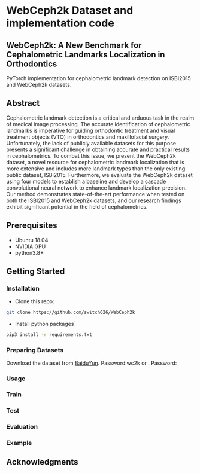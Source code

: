 # WebCeph2k Dataset and implementation code
## WebCeph2k: A New Benchmark for Cephalometric Landmarks Localization in Orthodontics

PyTorch implementation for cephalometric landmark detection on ISBI2015 and WebCeph2k datasets.

## Abstract
Cephalometric landmark detection is a critical and arduous task in the realm of medical image processing. The accurate identification of cephalometric landmarks is imperative for guiding orthodontic treatment and visual treatment objects (VTO) in orthodontics and maxillofacial surgery. Unfortunately, the lack of publicly available datasets for this purpose presents a significant challenge in obtaining accurate and practical results in cephalometrics. To combat this issue, we present the WebCeph2k dataset, a novel resource for cephalometric landmark localization that is more extensive and includes more landmark types than the only existing public dataset, ISBI2015. Furthermore, we evaluate the WebCeph2k dataset using four models to establish a baseline and develop a cascade convolutional neural network to enhance landmark localization precision. Our method demonstrates state-of-the-art performance when tested on both the ISBI2015 and WebCeph2k datasets, and our research findings exhibit significant potential in the field of cephalometrics.

## Prerequisites
- Ubuntu 18.04
- NVIDIA GPU 
- python3.8+

## Getting Started
### Installation

- Clone this repo:
```bash
git clone https://github.com/switch626/WebCeph2k
```

- Install python packages`
```bash
pip3 install -r requirements.txt
```

### Preparing Datasets
Download the dataset from [BaiduYun][1]. Password:wc2k
or [][2]. Password:

### Usage



### Train


### Test


### Evaluation


### Example


## Acknowledgments

[1]:https://pan.baidu.com/s/1kQMeFARM-hh1bF-lUU7u3A?pwd=wc2k
[2]:https://drive.google.com/drive/folders/1hy1J-Bb9gc9xD4krt_6e9tsPzclDuYNl?usp=sharing
